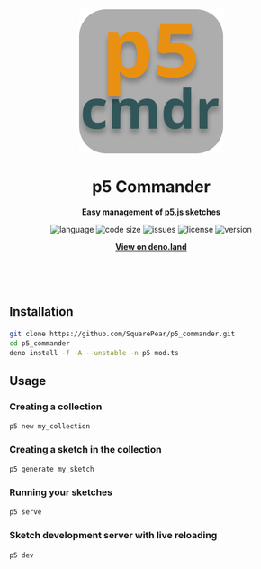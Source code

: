 <div align="center">
    <img src="src/server/static/favicon.svg" width="256" height="256" alt="p5_commander icon">
    <h1>p5 Commander</h1>
    <p>
        <b>Easy management of <a href="https://p5js.org">p5.js</a> sketches</a></b>
    </p>
    <p>
        <img alt="language" src="https://img.shields.io/github/languages/top/SquarePear/p5_commander" >
        <img alt="code size" src="https://img.shields.io/github/languages/code-size/SquarePear/p5_commander">
        <img alt="issues" src="https://img.shields.io/github/issues/SquarePear/p5_commander" >
        <img alt="license" src="https://img.shields.io/github/license/SquarePear/p5_commander">
        <img alt="version" src="https://img.shields.io/github/v/release/SquarePear/p5_commander">
    </p>
    <p>
        <b><a href="https://deno.land/x/p5_commander">View on deno.land</a></b>
    </p>
    <br>
    <br>
    <br>
</div>

## Installation

```sh
git clone https://github.com/SquarePear/p5_commander.git
cd p5_commander
deno install -f -A --unstable -n p5 mod.ts
```

## Usage

### Creating a collection

```sh
p5 new my_collection
```

### Creating a sketch in the collection

```sh
p5 generate my_sketch
```

### Running your sketches

```sh
p5 serve
```

### Sketch development server with live reloading

```sh
p5 dev
```

